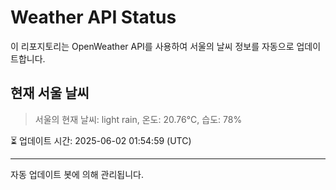 
# Weather API Status

이 리포지토리는 OpenWeather API를 사용하여 서울의 날씨 정보를 자동으로 업데이트합니다.

## 현재 서울 날씨
> 서울의 현재 날씨: light rain, 온도: 20.76°C, 습도: 78%

⏳ 업데이트 시간: 2025-06-02 01:54:59 (UTC)

---
자동 업데이트 봇에 의해 관리됩니다.
